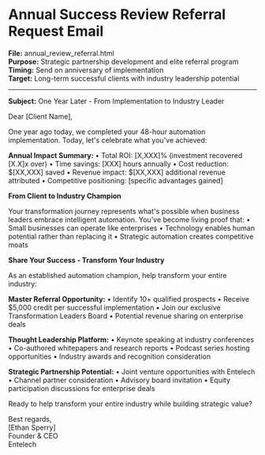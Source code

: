 # Annual Success Review Referral Request Email

**File:** annual_review_referral.html  
**Purpose:** Strategic partnership development and elite referral program  
**Timing:** Send on anniversary of implementation  
**Target:** Long-term successful clients with industry leadership potential

---

**Subject:** One Year Later - From Implementation to Industry Leader

Dear [Client Name],

One year ago today, we completed your 48-hour automation implementation. Today, let's celebrate what you've achieved:

**Annual Impact Summary:**
• Total ROI: [X,XXX]% (investment recovered [X.X]x over)
• Time savings: [XXX] hours annually
• Cost reduction: $[XX,XXX] saved
• Revenue impact: $[XX,XXX] additional revenue attributed
• Competitive positioning: [specific advantages gained]

**From Client to Industry Champion**

Your transformation journey represents what's possible when business leaders embrace intelligent automation. You've become living proof that:
• Small businesses can operate like enterprises
• Technology enables human potential rather than replacing it
• Strategic automation creates competitive moats

**Share Your Success - Transform Your Industry**

As an established automation champion, help transform your entire industry:

**Master Referral Opportunity:**
• Identify 10+ qualified prospects
• Receive $5,000 credit per successful implementation
• Join our exclusive Transformation Leaders Board
• Potential revenue sharing on enterprise deals

**Thought Leadership Platform:**
• Keynote speaking at industry conferences
• Co-authored whitepapers and research reports
• Podcast series hosting opportunities
• Industry awards and recognition consideration

**Strategic Partnership Potential:**
• Joint venture opportunities with Entelech
• Channel partner consideration
• Advisory board invitation
• Equity participation discussions for enterprise deals

Ready to help transform your entire industry while building strategic value?

Best regards,  
[Ethan Sperry]  
Founder & CEO  
Entelech